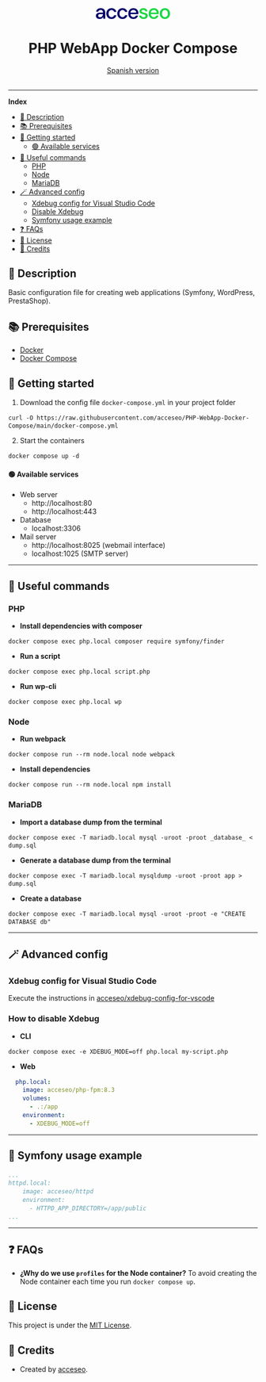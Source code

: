 <div align="center">
    <a href="https://www.acceseo.com">
        <img alt="acceseo logo" src="logo.svg" width="150">
    </a>
</div>

<h1 align="center">PHP WebApp Docker Compose</h1>
<div align="center">
    <a href="README.md">Spanish version</a>
    <br><br>
</div>

<hr>

**Index**
- [📖 Description](#-description)
- [📚 Prerequisites](#-prerequisites)
- [🔨 Getting started](#-getting-started)
  - [🟢 Available services](#-available-services)
- [🤖 Useful commands](#-useful-commands)
  - [PHP](#php)
  - [Node](#node)
  - [MariaDB](#mariadb)
- [🪄 Advanced config](#-advanced-config)
  - [Xdebug config for Visual Studio Code](#xdebug-config-for-visual-studio-code)
  - [Disable Xdebug](#how-to-disable-xdebug)
  - [Symfony usage example](#-symfony-usage-example)
- [:question: FAQs](#question-faqs)
- [📄 License](#-license)
- [👷 Credits](#-credits)

## 📖 Description
Basic configuration file for creating web applications (Symfony, WordPress, PrestaShop).

## 📚 Prerequisites
- [Docker](https://docs.docker.com/engine/install/)
- [Docker Compose](https://docs.docker.com/compose/install/)

## 🔨 Getting started
1. Download the config file `docker-compose.yml` in your project folder
```shell
curl -O https://raw.githubusercontent.com/acceseo/PHP-WebApp-Docker-Compose/main/docker-compose.yml
```
2. Start the containers
```shell
docker compose up -d
```
#### 🟢 Available services
* Web server
  * http://localhost:80
  * http://localhost:443
* Database
  * localhost:3306
* Mail server
  * http://localhost:8025 (webmail interface)
  * localhost:1025 (SMTP server)
---

## 🤖 Useful commands
### PHP
* **Install dependencies with composer**
```shell
docker compose exec php.local composer require symfony/finder
```
* **Run a script**
```shell
docker compose exec php.local script.php
```
* **Run wp-cli**
```shell
docker compose exec php.local wp
```

### Node
* **Run webpack**
```shell
docker compose run --rm node.local node webpack
```
* **Install dependencies**
```shell
docker compose run --rm node.local npm install
```

### MariaDB
* **Import a database dump from the terminal**
```shell
docker compose exec -T mariadb.local mysql -uroot -proot _database_ < dump.sql
```
* **Generate a database dump from the terminal**
```shell
docker compose exec -T mariadb.local mysqldump -uroot -proot app > dump.sql
```
* **Create a database**
```shell
docker compose exec -T mariadb.local mysql -uroot -proot -e "CREATE DATABASE db"
```
---

## 🪄 Advanced config
### Xdebug config for Visual Studio Code
Execute the instructions in [acceseo/xdebug-config-for-vscode](https://github.com/acceseo/xdebug-config-for-vscode)
### How to disable Xdebug
* **CLI**
```shell
docker compose exec -e XDEBUG_MODE=off php.local my-script.php
```
* **Web**
```yaml
  php.local:
    image: acceseo/php-fpm:8.3
    volumes:
      - .:/app
    environment:
      - XDEBUG_MODE=off
```
---

## 🚀 Symfony usage example
```yaml
...
httpd.local:
    image: acceseo/httpd
    environment:
      - HTTPD_APP_DIRECTORY=/app/public
...
```
---

## :question: FAQs
- **¿Why do we use `profiles` for the Node container?**
To avoid creating the Node container each time you run `docker compose up`.

## 📄 License
This project is under the [MIT License](LICENSE).

## 👷 Credits
* Created by [acceseo](https://www.acceseo.com).
